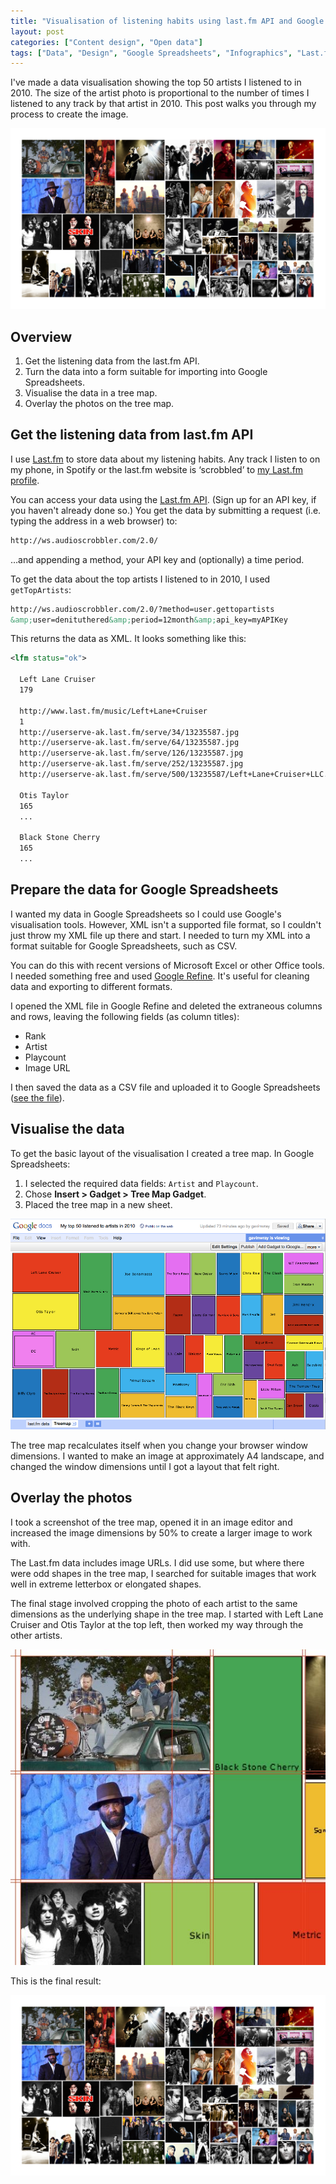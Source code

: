 ```yaml
---
title: "Visualisation of listening habits using last.fm API and Google Spreadsheets"
layout: post
categories: ["Content design", "Open data"]
tags: ["Data", "Design", "Google Spreadsheets", "Infographics", "Last.fm", "Music", "Scrobbling", "Visualisation"]
---
```


I've made a data visualisation showing the top 50 artists I listened to in 2010. The size of the artist photo is proportional to the number of times I listened to any track by that artist in 2010. This post walks you through my process to create the image.

![Visualisation of top 50 listened to artists in 2010](/assets/2011/01/my-top-artists-2010-viz-final.jpg)

## Overview

1. Get the listening data from the last.fm API.
2. Turn the data into a form suitable for importing into Google Spreadsheets.
3. Visualise the data in a tree map.
4. Overlay the photos on the tree map.

## Get the listening data from last.fm API

I use [Last.fm](http://last.fm) to store data about my listening habits. Any track I listen to on my phone, in Spotify or the last.fm website is &lsquo;scrobbled&rsquo; to [my Last.fm profile](http://www.last.fm/user/denituthered).

You can access your data using the [Last.fm API](http://www.last.fm/api).  (Sign up for an API key, if you haven't already done so.) You get the data by submitting a request (i.e. typing the address in a web browser) to:

```html
http://ws.audioscrobbler.com/2.0/
```

&hellip;and appending a method, your API key and (optionally) a time period.

To get the data about the top artists I listened to in 2010, I used `getTopArtists`:

```html
http://ws.audioscrobbler.com/2.0/?method=user.gettopartists
&amp;user=denituthered&amp;period=12month&amp;api_key=myAPIKey
```

This returns the data as XML. It looks something like this:

```xml
<lfm status="ok">

  Left Lane Cruiser
  179

  http://www.last.fm/music/Left+Lane+Cruiser
  1
  http://userserve-ak.last.fm/serve/34/13235587.jpg
  http://userserve-ak.last.fm/serve/64/13235587.jpg
  http://userserve-ak.last.fm/serve/126/13235587.jpg
  http://userserve-ak.last.fm/serve/252/13235587.jpg
  http://userserve-ak.last.fm/serve/500/13235587/Left+Lane+Cruiser+LLC.jpg

  Otis Taylor
  165
  ...

  Black Stone Cherry
  165
  ...
```

## Prepare the data for Google Spreadsheets

I wanted my data in Google Spreadsheets so I could use Google's visualisation tools. However, XML isn't a supported file format, so I couldn't just throw my XML file up there and start. I needed to turn my XML into a format suitable for Google Spreadsheets, such as CSV.

You can do this with recent versions of Microsoft Excel or other Office tools. I needed something free and used [Google Refine](http://code.google.com/p/google-refine/). It's useful for cleaning data and exporting to different formats.

I opened the XML file in Google Refine and deleted the extraneous columns and rows, leaving the following fields (as column titles):

* Rank
* Artist
* Playcount
* Image URL

I then saved the data as a CSV file and uploaded it to Google Spreadsheets ([see the file](https://spreadsheets.google.com/ccc?key=0AgZ8vzDVpgaQdDlpd05mVFFEYkhsUnUtQTQwSWJWbnc&hl=en_GB)).

## Visualise the data

To get the basic layout of the visualisation I created a tree map. In Google Spreadsheets:

1. I selected the required data fields: `Artist` and `Playcount`.
2. Chose **Insert > Gadget > Tree Map Gadget**.
3. Placed the tree map in a new sheet.

![Top 50 listened to artists visualised as a treemap](/assets/2011/01/treemap-fullsize.png)

The tree map recalculates itself when you change your browser window dimensions. I wanted to make an image at approximately A4 landscape, and changed the window dimensions until I got a layout that felt right.

## Overlay the photos

I took a screenshot of the tree map, opened it in an image editor and increased the image dimensions by 50% to create a larger image to work with.

The Last.fm data includes image URLs. I did use some, but where there were odd shapes in the tree map, I searched for suitable images that work well in extreme letterbox or elongated shapes.

The final stage involved cropping the photo of each artist to the same dimensions as the underlying shape in the tree map. I started with Left Lane Cruiser and Otis Taylor at the top left, then worked my way through the other artists.

![Overlay photos on tree map](/assets/2011/01/overlay-photos.jpg)

This is the final result:

![Visualisation of top 50 listened to artists in 2010](/assets/2011/01/my-top-artists-2010-viz-final.jpg)
